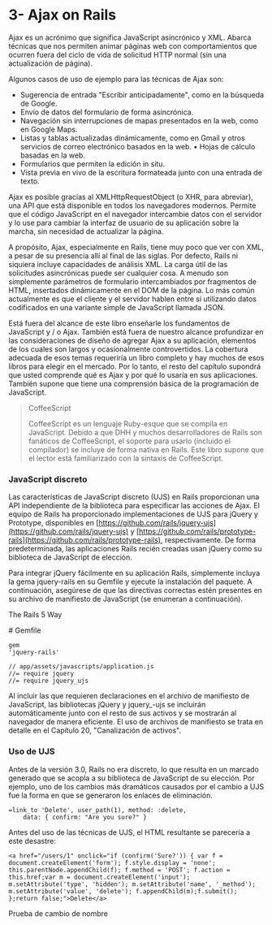 # 3- Ajax on Rails

Ajax es un acrónimo que significa JavaScript asincrónico y XML. Abarca técnicas que nos permiten animar páginas web con comportamientos que ocurren fuera del ciclo de vida de solicitud HTTP normal \(sin una actualización de página\).

Algunos casos de uso de ejemplo para las técnicas de Ajax son:

* Sugerencia de entrada "Escribir anticipadamente", como en la búsqueda de Google.
* Envío de datos del formulario de forma asincrónica.
* Navegación sin interrupciones de mapas presentados en la web, como en Google Maps.
* Listas y tablas actualizadas dinámicamente, como en Gmail y otros servicios de correo electrónico basados ​​en la web. • Hojas de cálculo basadas en la web.
* Formularios que permiten la edición in situ.
* Vista previa en vivo de la escritura formateada junto con una entrada de texto.

Ajax es posible gracias al XMLHttpRequestObject \(o XHR, para abreviar\), una API que está disponible en todos los navegadores modernos. Permite que el código JavaScript en el navegador intercambie datos con el servidor y lo use para cambiar la interfaz de usuario de su aplicación sobre la marcha, sin necesidad de actualizar la página.

A propósito, Ajax, especialmente en Rails, tiene muy poco que ver con XML, a pesar de su presencia allí al final de las siglas. Por defecto, Rails ni siquiera incluye capacidades de análisis XML. La carga útil de las solicitudes asincrónicas puede ser cualquier cosa. A menudo son simplemente parámetros de formulario intercambiados por fragmentos de HTML, insertados dinámicamente en el DOM de la página. Lo más común actualmente es que el cliente y el servidor hablen entre sí utilizando datos codificados en una variante simple de JavaScript llamada JSON.

Está fuera del alcance de este libro enseñarle los fundamentos de JavaScript y / o Ajax. También está fuera de nuestro alcance profundizar en las consideraciones de diseño de agregar Ajax a su aplicación, elementos de los cuales son largos y ocasionalmente controvertidos. La cobertura adecuada de esos temas requeriría un libro completo y hay muchos de esos libros para elegir en el mercado. Por lo tanto, el resto del capítulo supondrá que usted comprende qué es Ajax y por qué lo usaría en sus aplicaciones. También supone que tiene una comprensión básica de la programación de JavaScript.

> CoffeeScript
>
> CoffeeScript es un lenguaje Ruby-esque que se compila en JavaScript. Debido a que DHH y muchos desarrolladores de Rails son fanáticos de CoffeeScript, el soporte para usarlo \(incluido el compilador\) se incluye de forma nativa en Rails. Este libro supone que el lector está familiarizado con la sintaxis de CoffeeScript.

### JavaScript discreto

Las características de JavaScript discreto \(UJS\) en Rails proporcionan una API independiente de la biblioteca para especificar las acciones de Ajax. El equipo de Rails ha proporcionado implementaciones de UJS para jQuery y Prototype, disponibles en [https://github.com/rails/jquery-ujs](https://github.com/rails/jquery-ujs) y [https://github.com/rails/prototype-rails](https://github.com/rails/prototype-rails), respectivamente. De forma predeterminada, las aplicaciones Rails recién creadas usan jQuery como su biblioteca de JavaScript de elección.

Para integrar jQuery fácilmente en su aplicación Rails, simplemente incluya la gema jquery-rails en su Gemfile y ejecute la instalación del paquete. A continuación, asegúrese de que las directivas correctas estén presentes en su archivo de manifiesto de JavaScript \(se enumeran a continuación\).

The Rails 5 Way

\# Gemfile

```
gem 
'jquery-rails'
```

```
// app/assets/javascripts/application.js
//= require jquery
//= require jquery_ujs
```

Al incluir las que requieren declaraciones en el archivo de manifiesto de JavaScript, las bibliotecas jQuery y jquery\_-ujs se incluirán automáticamente junto con el resto de sus activos y se mostrarán al navegador de manera eficiente. El uso de archivos de manifiesto se trata en detalle en el Capítulo 20, "Canalización de activos".

### Uso de UJS

Antes de la versión 3.0, Rails no era discreto, lo que resulta en un marcado generado que se acopla a su biblioteca de JavaScript de su elección. Por ejemplo, uno de los cambios más dramáticos causados por el cambio a UJS fue la forma en que se generaron los enlaces de eliminación.

```
=link_to 'Delete', user_path(1), method: :delete,
    data: { confirm: "Are you sure?" }
```

Antes del uso de las técnicas de UJS, el HTML resultante se parecería a este desastre:

```
<a href="/users/1" onclick="if (confirm('Sure?')) { var f = document.createElement('form'); f.style.display = 'none'; this.parentNode.appendChild(f); f.method = 'POST'; f.action = this.href;var m = document.createElement('input'); m.setAttribute('type', 'hidden'); m.setAttribute('name', '_method'); m.setAttribute('value', 'delete'); f.appendChild(m);f.submit(); };return false;">Delete</a>
```

Prueba de cambio de nombre

